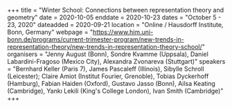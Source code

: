 +++
title = "Winter School: Connections between representation theory and geometry"
date = 2020-10-05
enddate = 2020-10-23
dates = "October 5 - 23, 2020"
dateadded = 2020-09-21
location = "Online / Hausdorff Institute, Bonn, Germany"
webpage = "https://www.him.uni-bonn.de/programs/current-trimester-program/new-trends-in-representation-theory/new-trends-in-representation-theory-school/"
organisers = "Jenny August (Bonn), Sondre Kvamme (Uppsala), Daniel Labardini-Fragoso (Mexico City), Alexandra Zvonareva (Stuttgart)"
speakers = "Bernhard Keller (Paris 7), James Pascaleff (Illinois), Sibylle Schroll (Leicester); Claire Amiot (Institut Fourier, Grenoble), Tobias Dyckerhoff (Hamburg), Fabian Haiden (Oxford), Gustavo Jasso (Bonn), Ailsa Keating (Cambridge), Yankı Lekili (King's College London), Ivan Smith (Cambridge)"
+++
